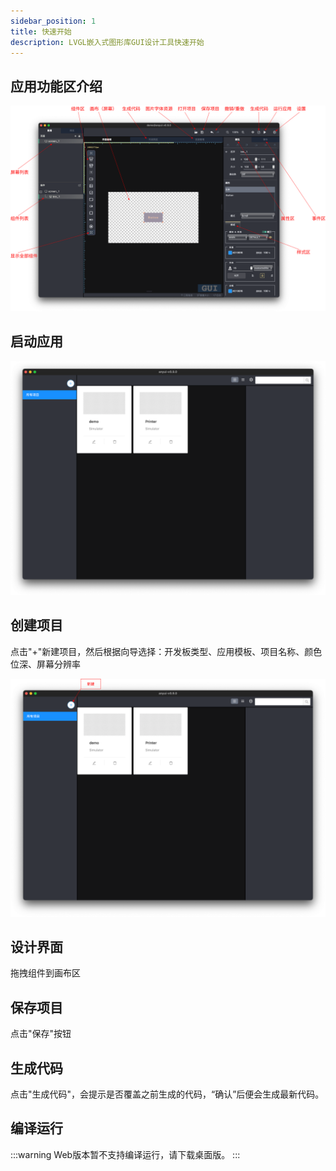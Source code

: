 ```yaml
---
sidebar_position: 1
title: 快速开始
description: LVGL嵌入式图形库GUI设计工具快速开始
---
```



## **应用功能区介绍**

![Add new](/img/anyui-layout.svg)

## **启动应用**

![Add new](/img/anyui-home.svg)

## **创建项目**

点击"+"新建项目，然后根据向导选择：开发板类型、应用模板、项目名称、颜色位深、屏幕分辨率

![Add new](/img/anyui-create-new.svg)

## **设计界面**

拖拽组件到画布区

## **保存项目**

点击"保存"按钮

## **生成代码**

点击"生成代码"，会提示是否覆盖之前生成的代码，“确认”后便会生成最新代码。

## **编译运行**

:::warning
Web版本暂不支持编译运行，请下载桌面版。
:::
